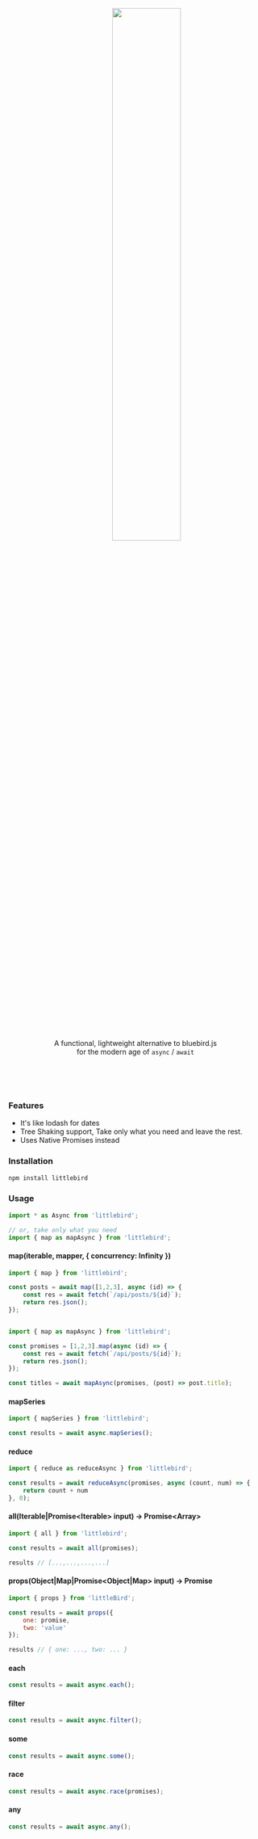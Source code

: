 <br><br>

<div align="center">
<div>
  &nbsp;&nbsp;&nbsp;&nbsp;&nbsp;&nbsp;&nbsp;&nbsp;&nbsp;&nbsp;&nbsp;<img width="52%" src="http://oi63.tinypic.com/206iro8.jpg" />
</div>

<p>A functional, lightweight alternative to bluebird.js<br>for the modern age of <code>async</code> / <code>await</code> </p> 
</div>

<br><br><br>


### Features
* It's like lodash for dates
* Tree Shaking support, Take only what you need and leave the rest.
* Uses Native Promises instead




### Installation
```js
npm install littlebird
```

### Usage

```js
import * as Async from 'littlebird';

// or, take only what you need
import { map as mapAsync } from 'littlebird';
```


#### map(iterable, mapper, { concurrency: Infinity })

```js
import { map } from 'littlebird';

const posts = await map([1,2,3], async (id) => {
    const res = await fetch(`/api/posts/${id}`);
    return res.json();
});
```

```js

import { map as mapAsync } from 'littlebird';

const promises = [1,2,3].map(async (id) => {
    const res = await fetch(`/api/posts/${id}`);
    return res.json();
});

const titles = await mapAsync(promises, (post) => post.title);
```


#### mapSeries

```js
import { mapSeries } from 'littlebird';

const results = await async.mapSeries();
```

#### reduce

```js
import { reduce as reduceAsync } from 'littlebird';

const results = await reduceAsync(promises, async (count, num) => {
    return count + num
}, 0);
```

#### all(Iterable<any>|Promise<Iterable<any>> input) -> Promise<Array<any>>

```js
import { all } from 'littlebird';

const results = await all(promises);

results // [...,...,...,...]
```

#### props(Object|Map|Promise<Object|Map> input) -> Promise

```js
import { props } from 'littleBird';

const results = await props({
    one: promise,
    two: 'value'
});

results // { one: ..., two: ... }
```


#### each

```js
const results = await async.each();
```

#### filter

```js
const results = await async.filter();
```

#### some

```js
const results = await async.some();
```

#### race

```js
const results = await async.race(promises);
```

#### any

```js
const results = await async.any();
```
